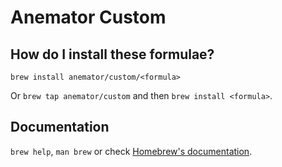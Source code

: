 # Anemator Custom

## How do I install these formulae?

`brew install anemator/custom/<formula>`

Or `brew tap anemator/custom` and then `brew install <formula>`.

## Documentation

`brew help`, `man brew` or check [Homebrew's documentation](https://docs.brew.sh).
